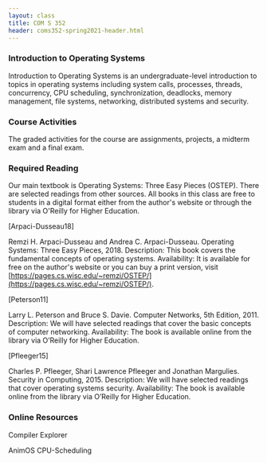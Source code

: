 ```yaml
---
layout: class
title: COM S 352
header: coms352-spring2021-header.html
---
```


### Introduction to Operating Systems

Introduction to Operating Systems is an undergraduate-level introduction to topics in operating systems including system calls, processes, threads, concurrency, CPU scheduling, synchronization, deadlocks, memory management, file systems, networking, distributed systems and security.

### Course Activities

The graded activities for the course are assignments, projects, a midterm exam and a final exam.

### Required Reading

Our main textbook is Operating Systems: Three Easy Pieces (OSTEP). There are selected readings from other sources. All books in this class are free to students in a digital format either from the author's website or through the library via O'Reilly for Higher Education.

\[Arpaci-Dusseau18\]

Remzi H. Arpaci-Dusseau and Andrea C. Arpaci-Dusseau. Operating Systems: Three Easy Pieces, 2018.
Description: This book covers the fundamental concepts of operating systems.
Availability: It is available for free on the author's website or you can buy a print version, visit [https://pages.cs.wisc.edu/~remzi/OSTEP/](https://pages.cs.wisc.edu/~remzi/OSTEP/).

\[Peterson11\]

Larry L. Peterson and Bruce S. Davie. Computer Networks, 5th Edition, 2011.
Description: We will have selected readings that cover the basic concepts of computer networking.
Availability: The book is available online from the library via O’Reilly for Higher Education.

\[Pfleeger15\]

Charles P. Pfleeger, Shari Lawrence Pfleeger and Jonathan Margulies. Security in Computing, 2015.
Description: We will have selected readings that cover operating systems security.
Availability: The book is available online from the library via O’Reilly for Higher Education.

### Online Resources

Compiler Explorer

AnimOS CPU-Scheduling
